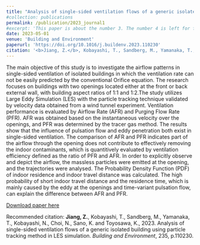 ```yaml
---
title: "Analysis of single-sided ventilation flows of a generic isolated building using particle tracking method in LES simulation"
#collection: publications
permalink: /publication/2023_journal1
#excerpt: 'This paper is about the number 3. The number 4 is left for future work.'
date: 2023-05-01
venue: 'Building and Environment'
paperurl: 'https://doi.org/10.1016/j.buildenv.2023.110230'
citation: '<b>Jiang, Z.</b>, Kobayashi, T., Sandberg, M., Yamanaka, T., Kobayashi, N., Choi, N., Sano, K. and Toyosawa, K., 2023. Analysis of single-sided ventilation flows of a generic isolated building using particle tracking method in LES simulation. <i>Building and Environment</i>, 235, p.110230.'
---
```

The main objective of this study is to investigate the airflow patterns in single-sided ventilation of isolated buildings in which the ventilation rate can not be easily predicted by the conventional Orifice equation. The research focuses on buildings with two openings located either at the front or back external wall, with building aspect ratios of 1:1 and 1:2.The study utilizes Large Eddy Simulation (LES) with the particle tracking technique validated by velocity data obtained from a wind tunnel experiment. Ventilation performance is evaluated by Airflow Rate (AFR) and Purging Flow Rate (PFR). AFR was obtained based on the instantaneous velocity over the openings, and PFR was determined by the tracer gas method. The results show that the influence of pulsation flow and eddy penetration both exist in single-sided ventilation. The comparison of AFR and PFR indicates part of the airflow through the opening does not contribute to effectively removing the indoor contaminants, which is quantitively evaluated by ventilation efficiency defined as the ratio of PFR and AFR. In order to explicitly observe and depict the airflow, the massless particles were emitted at the opening, and the trajectories were analysed. The Probability Density Function (PDF) of indoor residence and indoor travel distance was calculated. The high probability of short indoor travel distance and the residence time, which is mainly caused by the eddy at the openings and time-variant pulsation flow, can explain the difference between AFR and PFR.

[Download paper here](https://doi.org/10.1016/j.buildenv.2023.110230)

Recommended citation: <b>Jiang, Z.</b>, Kobayashi, T., Sandberg, M., Yamanaka, T., Kobayashi, N., Choi, N., Sano, K. and Toyosawa, K., 2023. Analysis of single-sided ventilation flows of a generic isolated building using particle tracking method in LES simulation. <i>Building and Environment</i>, 235, p.110230.